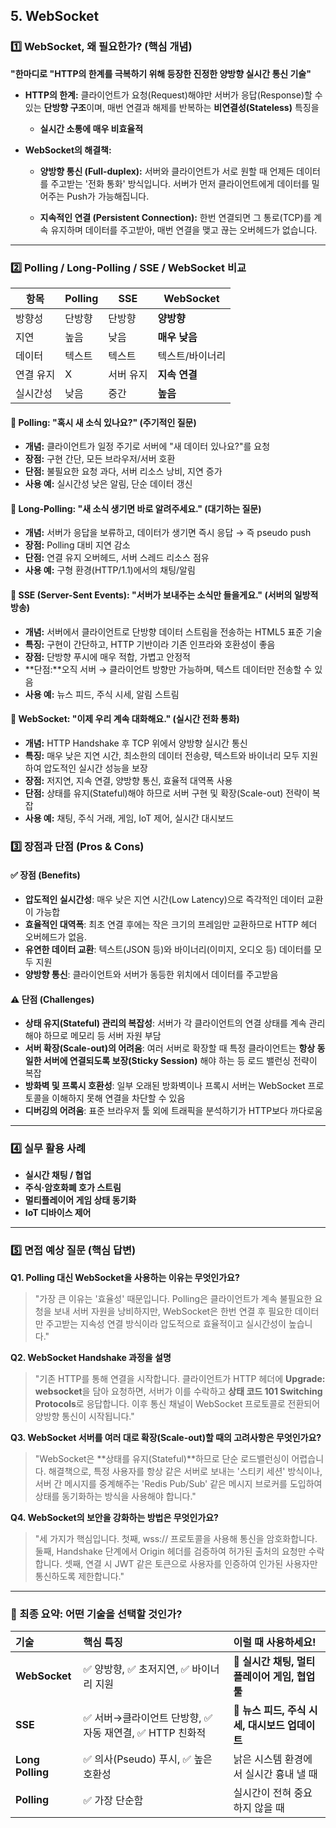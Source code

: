 ##  5. WebSocket

### 1️⃣ WebSocket, 왜 필요한가? (핵심 개념)

**"한마디로 "HTTP의 한계를 극복하기 위해 등장한 진정한 양방향 실시간 통신 기술"** 

- **HTTP의 한계:** 클라이언트가 요청(Request)해야만 서버가 응답(Response)할 수 있는 **단방향 구조**이며, 매번 연결과 해제를 반복하는 **비연결성(Stateless)** 특징을 
  - **실시간 소통에 매우 비효율적**

- **WebSocket의 해결책:**

  - **양방향 통신 (Full-duplex):** 서버와 클라이언트가 서로 원할 때 언제든 데이터를 주고받는 '전화 통화' 방식입니다. 서버가 먼저 클라이언트에게 데이터를 밀어주는 Push가 가능해집니다.

  - **지속적인 연결 (Persistent Connection):** 한번 연결되면 그 통로(TCP)를 계속 유지하며 데이터를 주고받아, 매번 연결을 맺고 끊는 오버헤드가 없습니다.


---

### 2️⃣ Polling / Long-Polling / SSE / WebSocket 비교


| 항목 | Polling | SSE | WebSocket |
|------|----------|-----|-----------|
| 방향성 | 단방향 | 단방향 | **양방향** |
| 지연 | 높음 | 낮음 | **매우 낮음** |
| 데이터 | 텍스트 | 텍스트 | 텍스트/바이너리 |
| 연결 유지 | X | 서버 유지 | **지속 연결** |
| 실시간성 | 낮음 | 중간 | **높음** |

#### 📍 Polling: "혹시 새 소식 있나요?" (주기적인 질문)
- **개념:** 클라이언트가 일정 주기로 서버에 "새 데이터 있나요?"를 요청
- **장점:** 구현 간단, 모든 브라우저/서버 호환
- **단점:** 불필요한 요청 과다, 서버 리소스 낭비, 지연 증가
- **사용 예:** 실시간성 낮은 알림, 단순 데이터 갱신

#### 📍 Long-Polling: "새 소식 생기면 바로 알려주세요." (대기하는 질문)
- **개념:** 서버가 응답을 보류하고, 데이터가 생기면 즉시 응답 → 즉 pseudo push
- **장점:** Polling 대비 지연 감소
- **단점:** 연결 유지 오버헤드, 서버 스레드 리소스 점유
- **사용 예:** 구형 환경(HTTP/1.1)에서의 채팅/알림

#### 📍 SSE (Server-Sent Events): "서버가 보내주는 소식만 들을게요." (서버의 일방적 방송)
- **개념:** 서버에서 클라이언트로 단방향 데이터 스트림을 전송하는 HTML5 표준 기술
- **특징:** 구현이 간단하고, HTTP 기반이라 기존 인프라와 호환성이 좋음
- **장점:** 단방향 푸시에 매우 적합, 가볍고 안정적
- **단점:**오직 서버 → 클라이언트 방향만 가능하며, 텍스트 데이터만 전송할 수 있음
- **사용 예:** 뉴스 피드, 주식 시세, 알림 스트림

#### 📍 WebSocket: "이제 우리 계속 대화해요." (실시간 전화 통화)
- **개념:** HTTP Handshake 후 TCP 위에서 양방향 실시간 통신
- **특징:** 매우 낮은 지연 시간, 최소한의 데이터 전송량, 텍스트와 바이너리 모두 지원하여 압도적인 실시간 성능을 보장
- **장점:** 저지연, 지속 연결, 양방향 통신, 효율적 대역폭 사용
- **단점:** 상태를 유지(Stateful)해야 하므로 서버 구현 및 확장(Scale-out) 전략이 복잡
- **사용 예:** 채팅, 주식 거래, 게임, IoT 제어, 실시간 대시보드


### 3️⃣ 장점과 단점 (Pros & Cons)

#### ✅ 장점 (Benefits)
* **압도적인 실시간성**: 매우 낮은 지연 시간(Low Latency)으로 즉각적인 데이터 교환이 가능합
* **효율적인 대역폭**: 최초 연결 후에는 작은 크기의 프레임만 교환하므로 HTTP 헤더 오버헤드가 없음.
* **유연한 데이터 교환**: 텍스트(JSON 등)와 바이너리(이미지, 오디오 등) 데이터를 모두 지원
* **양방향 통신**: 클라이언트와 서버가 동등한 위치에서 데이터를 주고받음

#### ⚠️ 단점 (Challenges)
* **상태 유지(Stateful) 관리의 복잡성**: 서버가 각 클라이언트의 연결 상태를 계속 관리해야 하므로 메모리 등 서버 자원 부담
* **서버 확장(Scale-out)의 어려움**: 여러 서버로 확장할 때 특정 클라이언트는 **항상 동일한 서버에 연결되도록 보장(Sticky Session)** 해야 하는 등 로드 밸런싱 전략이 복잡
* **방화벽 및 프록시 호환성**: 일부 오래된 방화벽이나 프록시 서버는 WebSocket 프로토콜을 이해하지 못해 연결을 차단할 수 있음
* **디버깅의 어려움**: 표준 브라우저 툴 외에 트래픽을 분석하기가 HTTP보다 까다로움


---

### 4️⃣ 실무 활용 사례

- **실시간 채팅 / 협업**
- **주식·암호화폐 호가 스트림**
- **멀티플레이어 게임 상태 동기화**
- **IoT 디바이스 제어**

---

### 5️⃣ 면접 예상 질문 (핵심 답변)

**Q1. Polling 대신 WebSocket을 사용하는 이유는 무엇인가요?**

> "가장 큰 이유는 '효율성' 때문입니다. Polling은 클라이언트가 계속 불필요한 요청을 보내 서버 자원을 낭비하지만, WebSocket은 한번 연결 후 필요한 데이터만 주고받는 지속성 연결 방식이라 압도적으로 효율적이고 실시간성이 높습니다."

**Q2. WebSocket Handshake 과정을 설명**

> "기존 HTTP를 통해 연결을 시작합니다. 클라이언트가 HTTP 헤더에 **Upgrade: websocket**을 담아 요청하면, 서버가 이를 수락하고 **상태 코드 101 Switching Protocols**로 응답합니다. 이후 통신 채널이 WebSocket 프로토콜로 전환되어 양방향 통신이 시작됩니다."

**Q3. WebSocket 서버를 여러 대로 확장(Scale-out)할 때의 고려사항은 무엇인가요?**

> "WebSocket은 **상태를 유지(Stateful)**하므로 단순 로드밸런싱이 어렵습니다. 해결책으로, 특정 사용자를 항상 같은 서버로 보내는 '스티키 세션' 방식이나, 서버 간 메시지를 중계해주는 'Redis Pub/Sub' 같은 메시지 브로커를 도입하여 상태를 동기화하는 방식을 사용해야 합니다."

**Q4. WebSocket의 보안을 강화하는 방법은 무엇인가요?**

> "세 가지가 핵심입니다. 첫째, wss:// 프로토콜을 사용해 통신을 암호화합니다. 둘째, Handshake 단계에서 Origin 헤더를 검증하여 허가된 출처의 요청만 수락합니다. 셋째, 연결 시 JWT 같은 토큰으로 사용자를 인증하여 인가된 사용자만 통신하도록 제한합니다."

---

### 🎯 최종 요약: 어떤 기술을 선택할 것인가?

| 기술 | 핵심 특징 | 이럴 때 사용하세요! |
| :--- | :--- | :--- |
| **WebSocket** | ✅ 양방향, ✅ 초저지연, ✅ 바이너리 지원 | 💬 **실시간 채팅, 멀티플레이어 게임, 협업 툴** |
| **SSE** | ✅ 서버→클라이언트 단방향, ✅ 자동 재연결, ✅ HTTP 친화적 | 📰 **뉴스 피드, 주식 시세, 대시보드 업데이트** |
| **Long Polling** | ✅ 의사(Pseudo) 푸시, ✅ 높은 호환성 | 낡은 시스템 환경에서 실시간 흉내 낼 때 |
| **Polling** | ✅ 가장 단순함 | 실시간이 전혀 중요하지 않을 때 |



